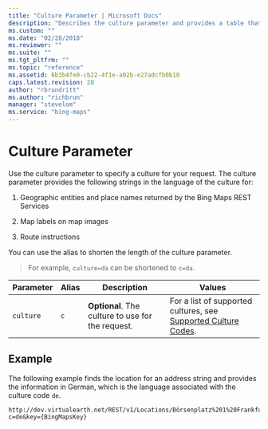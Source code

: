 ```yaml
---
title: "Culture Parameter | Microsoft Docs"
description: "Describes the culture parameter and provides a table that outlines the alias, description, and values of the culture parameter."
ms.custom: ""
ms.date: "02/28/2018"
ms.reviewer: ""
ms.suite: ""
ms.tgt_pltfrm: ""
ms.topic: "reference"
ms.assetid: 6b3b4fe0-cb22-4f1e-a02b-e27adcfb0b10
caps.latest.revision: 28
author: "rbrundritt"
ms.author: "richbrun"
manager: "stevelom"
ms.service: "bing-maps"
---
```


# Culture Parameter

Use the culture parameter to specify a culture for your request. The culture parameter provides the following strings in the language of the culture for:  
  
1. Geographic entities and place names returned by the Bing Maps REST Services  
  
2. Map labels on map images  
  
3. Route instructions  
  
 You can use the alias to shorten the length of the culture parameter.

> For example, `culture=da` can be shortened to `c=da`.  
  
|Parameter|Alias|Description|Values|  
|---------------|-----------|-----------------|------------|  
|`culture`|`c`|**Optional**. The culture to use for the request.|For a list of supported cultures, see [Supported Culture Codes](supported-culture-codes.md).|
  
## Example

 The following example finds the location for an address string and provides the information in German, which is the language associated with the culture code `de`.  

```url
http://dev.virtualearth.net/REST/v1/Locations/Börsenplatz%201%20Frankfurt%20am%20Main%20Hessen%2060313?c=de&key={BingMapsKey}  
```